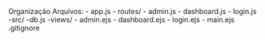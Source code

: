 Organização Arquivos:
    - app.js
    - routes/
        - admin.js
        - dashboard.js
        - login.js
    -src/
        -db.js
    -views/
        - admin.ejs
        - dashboard.ejs
        - login.ejs
        - main.ejs
    .gitignore